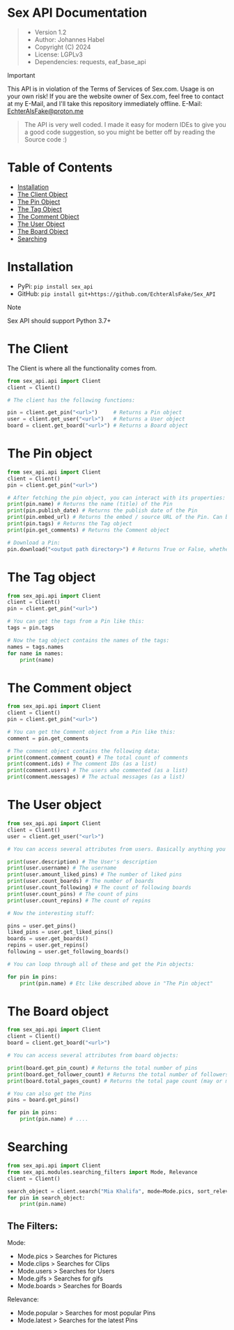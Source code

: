 # Sex API Documentation

> - Version 1.2
> - Author: Johannes Habel
> - Copyright (C) 2024
> - License: LGPLv3
> - Dependencies: requests, eaf_base_api

> [!IMPORTANT]
> This API is in violation of the Terms of Services of Sex.com. Usage is on your own risk!
> If you are the website owner of Sex.com, feel free to contact at my E-Mail, and I'll take this repository immediately 
> offline.  E-Mail: EchterAlsFake@proton.me

> The API is very well coded. I made it easy for modern IDEs to give you a good code suggestion, so you might be better off by reading the Source code :)

# Table of Contents
- [Installation](#installation)
- [The Client Object](#the-client)
- [The Pin Object](#the-pin-object)
- [The Tag Object](#the-tag-object)
- [The Comment Object](#the-comment-object)
- [The User Object](#the-user-object)
- [The Board Object](#the-board-object)
- [Searching](#searching)

# Installation
- PyPi: `pip install sex_api`
- GitHub: `pip install git+https://github.com/EchterAlsFake/Sex_API`

> [!NOTE]
> Sex API should support Python 3.7+

# The Client
The Client is where all the functionality comes from.

```python
from sex_api.api import Client
client = Client()

# The client has the following functions:

pin = client.get_pin("<url>")     # Returns a Pin object
user = client.get_user("<url>")   # Returns a User object
board = client.get_board("<url>") # Returns a Board object
```

# The Pin object

```python
from sex_api.api import Client
client = Client()
pin = client.get_pin("<url>")

# After fetching the pin object, you can interact with its properties:
print(pin.name) # Returns the name (title) of the Pin
print(pin.publish_date) # Returns the publish date of the Pin
print(pin.embed_url) # Returns the embed / source URL of the Pin. Can be used to integrate into other websites
print(pin.tags) # Returns the Tag object
print(pin.get_comments) # Returns the Comment object

# Download a Pin:
pin.download("<output path directory>") # Returns True or False, whether download was successful
```

# The Tag object
```python
from sex_api.api import Client
client = Client()
pin = client.get_pin("<url>")

# You can get the tags from a Pin like this:
tags = pin.tags

# Now the tag object contains the names of the tags:
names = tags.names
for name in names:
    print(name)
```

# The Comment object
```python
from sex_api.api import Client
client = Client()
pin = client.get_pin("<url>")

# You can get the Comment object from a Pin like this:
comment = pin.get_comments

# The comment object contains the following data:
print(comment.comment_count) # The total count of comments
print(comment.ids) # The comment IDs (as a list)
print(comment.users) # The users who commented (as a list)
print(comment.messages) # The actual messages (as a list)
```

# The User object
```python
from sex_api.api import Client
client = Client()
user = client.get_user("<url>")

# You can access several attributes from users. Basically anything you could on the site.

print(user.description) # The User's description
print(user.username) # The username
print(user.amount_liked_pins) # The number of liked pins
print(user.count_boards) # The number of boards
print(user.count_following) # The count of following boards
print(user.count_pins) # The count of pins
print(user.count_repins) # The count of repins

# Now the interesting stuff:

pins = user.get_pins()
liked_pins = user.get_liked_pins()
boards = user.get_boards()
repins = user.get_repins()
following = user.get_following_boards()

# You can loop through all of these and get the Pin objects:

for pin in pins:
    print(pin.name) # Etc like described above in "The Pin object"
```

# The Board object
```python
from sex_api.api import Client
client = Client()
board = client.get_board("<url>")

# You can access several attributes from board objects:

print(board.get_pin_count) # Returns the total number of pins
print(board.get_follower_count) # Returns the total number of followers
print(board.total_pages_count) # Returns the total page count (may or may not work. It's a bit buggy sometimes)

# You can also get the Pins
pins = board.get_pins()

for pin in pins:
    print(pin.name) # ....
```

# Searching
```python
from sex_api.api import Client
from sex_api.modules.searching_filters import Mode, Relevance
client = Client()

search_object = client.search("Mia Khalifa", mode=Mode.pics, sort_relevance=Relevance.popular)
for pin in search_object:
    print(pin.name)
```

## The Filters:

Mode:
- Mode.pics > Searches for Pictures
- Mode.clips > Searches for Clips
- Mode.users > Searches for Users
- Mode.gifs > Searches for gifs
- Mode.boards > Searches for Boards

Relevance:
- Mode.popular > Searches for most popular Pins
- Mode.latest > Searches for the latest Pins


